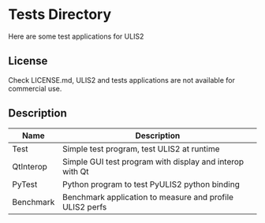 # Tests Directory
Here are some test applications for ULIS2

## License
Check LICENSE.md, ULIS2 and tests applications are not available for commercial use.

## Description
|Name                   |Description                                                |
|-----------------------|-----------------------------------------------------------|
|Test                   |Simple test program, test ULIS2 at runtime                 |
|QtInterop              |Simple GUI test program with display and interop with Qt   |
|PyTest                 |Python program to test PyULIS2 python binding              |
|Benchmark              |Benchmark application to measure and profile ULIS2 perfs   |